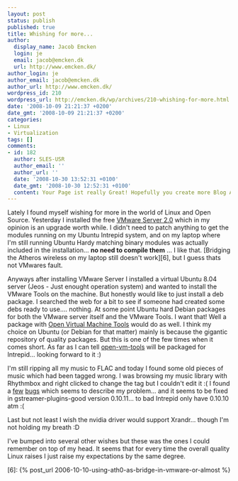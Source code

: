 ```yaml
---
layout: post
status: publish
published: true
title: Whishing for more...
author:
  display_name: Jacob Emcken
  login: je
  email: jacob@emcken.dk
  url: http://www.emcken.dk/
author_login: je
author_email: jacob@emcken.dk
author_url: http://www.emcken.dk/
wordpress_id: 210
wordpress_url: http://emcken.dk/wp/archives/210-whishing-for-more.html
date: '2008-10-09 21:21:37 +0200'
date_gmt: '2008-10-09 21:21:37 +0200'
categories:
- Linux
- Virtualization
tags: []
comments:
- id: 182
  author: SLES-USR
  author_email: ''
  author_url: ''
  date: '2008-10-30 13:52:31 +0100'
  date_gmt: '2008-10-30 12:52:31 +0100'
  content: Your Page ist really Great! Hopefully you create more Blog Adds in Future.
---
```

Lately I found myself wishing for more in the world of Linux and Open Source. Yesterday I installed the free [VMware Server 2.0][1] which in my opinion is an upgrade worth while. I didn't need to patch anything to get the modules running on my Ubuntu Intrepid system, and on my laptop where I'm still running Ubuntu Hardy matching binary modules was actually included in the installation... **no need to compile them** ... I like that. [Bridging the Atheros wireless on my laptop still doesn't work][6], but I guess thats not VMwares fault.

Anyways after installing VMware Server I installed a virtual Ubuntu 8.04 server (Jeos - Just enought operation system) and wanted to install the VMware Tools on the machine. But honestly would like to just install a deb package. I searched the web for a bit to see if someone had created some debs ready to use.... nothing.
At some point Ubuntu hard Debian packages for both the VMware server itself and the VMware Tools. I want that!
Well a package with [Open Virtual Machine Tools][2] would do as well. I think my choice on Ubuntu (or Debian for that matter) mainly is because the gigantic repository of quality packages. But this is one of the few times when it comes short. As far as I can tell [open-vm-tools][3] will be packaged for Intrepid... looking forward to it :)

I'm still ripping all my music to FLAC and today I found some old pieces of music which had been tagged wrong. I was browsing my music library with Rhythmbox and right clicked to change the tag but I couldn't edit it :(
I found a [few][4] [bugs][5] which seems to describe my problem... and it seems to be fixed in gstreamer-plugins-good version 0.10.11... to bad Intrepid only have 0.10.10 atm :(

Last but not least I wish the nvidia driver would support Xrandr... though I'm not holding my breath :D

I've bumped into several other wishes but these was the ones I could remember on top of my head. It seems that for every time the overall quality Linux raises I just raise my expectations by the same degree.

[1]: http://vmware.com/products/server/
[2]: http://open-vm-tools.sourceforge.net/
[3]: http://packages.ubuntu.com/intrepid/open-vm-tools
[4]: http://bugzilla.gnome.org/show_bug.cgi?id=76524
[5]: http://bugzilla.gnome.org/show_bug.cgi?id=413841
[6]: {% post_url 2006-10-10-using-ath0-as-bridge-in-vmware-or-almost %}
